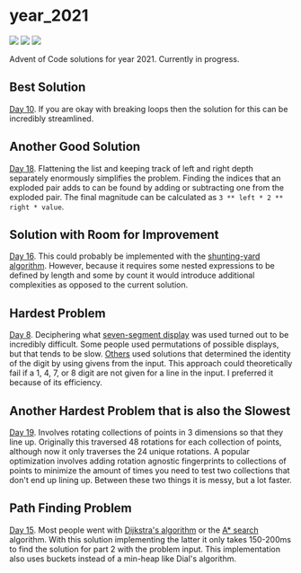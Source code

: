 # year_2021

![](https://img.shields.io/badge/day%20📅-21-blue)
![](https://img.shields.io/badge/stars%20⭐-40-yellow)
![](https://img.shields.io/badge/days%20completed-20-green)

Advent of Code solutions for year 2021. Currently in progress.

## Best Solution

[Day 10](https://github.com/N8Brooks/deno_aoc/blob/main/year_2021/day_10.ts). If
you are okay with breaking loops then the solution for this can be incredibly
streamlined.

## Another Good Solution

[Day 18](https://github.com/N8Brooks/deno_aoc/blob/main/year_2021/day_18.ts).
Flattening the list and keeping track of left and right depth separately
enormously simplifies the problem. Finding the indices that an exploded pair
adds to can be found by adding or subtracting one from the exploded pair. The
final magnitude can be calculated as `3 ** left * 2 ** right * value`.

## Solution with Room for Improvement

[Day 16](https://github.com/N8Brooks/deno_aoc/blob/main/year_2021/day_16.ts).
This could probably be implemented with the
[shunting-yard algorithm](https://en.wikipedia.org/wiki/Shunting-yard_algorithm).
However, because it requires some nested expressions to be defined by length and
some by count it would introduce additional complexities as opposed to the
current solution.

## Hardest Problem

[Day 8](https://github.com/N8Brooks/deno_aoc/blob/main/year_2021/day_08.ts).
Deciphering what
[seven-segment display](https://en.wikipedia.org/wiki/Seven-segment_display) was
used turned out to be incredibly difficult. Some people used permutations of
possible displays, but that tends to be slow.
[Others](https://www.reddit.com/r/adventofcode/comments/rbj87a/2021_day_8_solutions/?utm_source=share&utm_medium=web2x&context=3)
used solutions that determined the identity of the digit by using givens from
the input. This approach could theoretically fail if a 1, 4, 7, or 8 digit are
not given for a line in the input. I preferred it because of its efficiency.

## Another Hardest Problem that is also the Slowest

[Day 19](https://github.com/N8Brooks/deno_aoc/blob/main/year_2021/day_19.ts).
Involves rotating collections of points in 3 dimensions so that they line up.
Originally this traversed 48 rotations for each collection of points, although
now it only traverses the 24 unique rotations. A popular optimization involves
adding rotation agnostic fingerprints to collections of points to minimize the
amount of times you need to test two collections that don't end up lining up.
Between these two things it is messy, but a lot faster.

## Path Finding Problem

[Day 15](https://github.com/N8Brooks/deno_aoc/blob/main/year_2021/day_15.ts).
Most people went with
[Dijkstra's algorithm](https://en.wikipedia.org/wiki/Dijkstra%27s_algorithm) or
the [A* search](https://en.wikipedia.org/wiki/A*_search_algorithm) algorithm.
With this solution implementing the latter it only takes 150-200ms to find the
solution for part 2 with the problem input. This implementation also uses
buckets instead of a min-heap like Dial's algorithm.
